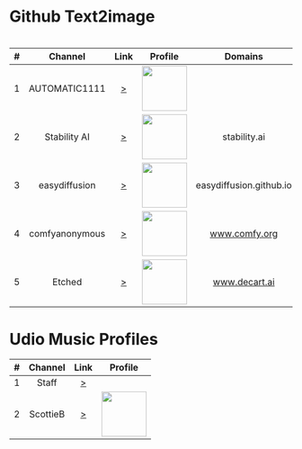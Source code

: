 <!DOCTYPE html>
<html>
<h1>Github Text2image<h1>

| # | Channel | Link | Profile | Domains |
|:-:|:-------:|:----:|:-------:|:-------:|
| 1 | AUTOMATIC1111 | [>](https://github.com/AUTOMATIC1111/stable-diffusion-webui) | <img height="80" src="https://avatars.githubusercontent.com/u/20920490?v=4"/>
| 2 | Stability AI | [>](https://github.com/Stability-AI/StableSwarmUI) | <img height="80" src="https://avatars.githubusercontent.com/u/100950301?s=200&v=4"/> | stability.ai
| 3 | easydiffusion | [>](https://github.com/easydiffusion/easydiffusion) | <img height="80" src="https://avatars.githubusercontent.com/u/118806966?s=200&v=4"/> | easydiffusion.github.io
| 4 | comfyanonymous | [>](https://github.com/comfyanonymous/ComfyUI) | <img height="80" src="https://avatars.githubusercontent.com/u/121283862?v=4"/> | www.comfy.org
| 5 | Etched | [>](https://github.com/etched-ai/open-oasis) | <img height="80" src="https://avatars.githubusercontent.com/u/114662817?s=200&v=4"/> | www.decart.ai

<h1>Udio Music Profiles</h1>

| # | Channel | Link | Profile |
|:-:|:-------:|:----:|:-------:|
| 1 | Staff | [>](https://www.udio.com/creators/Staff)
| 2 | ScottieB | [>](https://www.udio.com/creators/ScottieB) | <img height="80" src="https://pbs.twimg.com/profile_images/1400290646313799681/w7wi17qs_normal.jpg"/>
</html>
